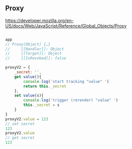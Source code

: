 ## Proxy

https://developer.mozilla.org/en-US/docs/Web/JavaScript/Reference/Global_Objects/Proxy


```js

app
// Proxy(Object) {…}
//     [[Handler]]: Object
//     [[Target]]: Object
//     [[IsRevoked]]: false

proxyV2 = {
    _secret: '',
    get value(){
        console.log('start tracking "value" ')
        return this._secret
    },
    set value(s){
        console.log('trigger (rerender) "value" ')
        this._secret = s
    }
}
proxyV2.value = 123
// set secret
123
proxyV2.value
// get secret
123

```
